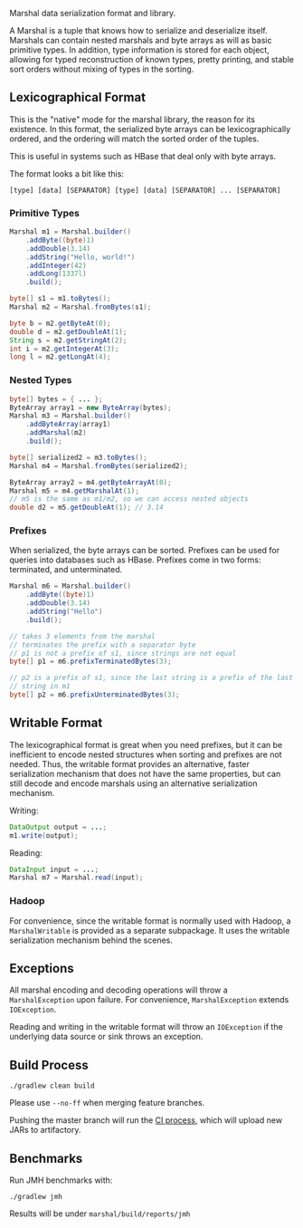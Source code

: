 Marshal data serialization format and library.

A Marshal is a tuple that knows how to serialize and deserialize itself.
Marshals can contain nested marshals and byte arrays as will as basic primitive
types. In addition, type information is stored for each object, allowing for
typed reconstruction of known types, pretty printing, and stable sort orders
without mixing of types in the sorting.

## Lexicographical Format

This is the "native" mode for the marshal library, the reason for its
existence. In this format, the serialized byte arrays can be lexicographically
ordered, and the ordering will match the sorted order of the tuples.

This is useful in systems such as HBase that deal only with byte arrays.

The format looks a bit like this:

    [type] [data] [SEPARATOR] [type] [data] [SEPARATOR] ... [SEPARATOR]

### Primitive Types

```java
Marshal m1 = Marshal.builder()
    .addByte((byte)1)
    .addDouble(3.14)
    .addString("Hello, world!")
    .addInteger(42)
    .addLong(1337l)
    .build();

byte[] s1 = m1.toBytes();
Marshal m2 = Marshal.fromBytes(s1);

byte b = m2.getByteAt(0);
double d = m2.getDoubleAt(1);
String s = m2.getStringAt(2);
int i = m2.getIntegerAt(3);
long l = m2.getLongAt(4);
```

### Nested Types

```java
byte[] bytes = { ... };
ByteArray array1 = new ByteArray(bytes);
Marshal m3 = Marshal.builder()
    .addByteArray(array1)
    .addMarshal(m2)
    .build();

byte[] serialized2 = m3.toBytes();
Marshal m4 = Marshal.fromBytes(serialized2);

ByteArray array2 = m4.getByteArrayAt(0);
Marshal m5 = m4.getMarshalAt(1);
// m5 is the same as m1/m2, so we can access nested objects
double d2 = m5.getDoubleAt(1); // 3.14
```

### Prefixes

When serialized, the byte arrays can be sorted. Prefixes can be used for
queries into databases such as HBase. Prefixes come in two forms: terminated,
and unterminated.

```java
Marshal m6 = Marshal.builder()
    .addByte((byte)1)
    .addDouble(3.14)
    .addString("Hello")
    .build();

// takes 3 elements from the marshal
// terminates the prefix with a separator byte
// p1 is not a prefix of s1, since strings are not equal
byte[] p1 = m6.prefixTerminatedBytes(3);

// p2 is a prefix of s1, since the last string is a prefix of the last
// string in m1
byte[] p2 = m6.prefixUnterminatedBytes(3);

```

## Writable Format

The lexicographical format is great when you need prefixes, but it can be
inefficient to encode nested structures when sorting and prefixes are not
needed. Thus, the writable format provides an alternative, faster serialization
mechanism that does not have the same properties, but can still decode and
encode marshals using an alternative serialization mechanism.

Writing:

```java
DataOutput output = ...;
m1.write(output);
```

Reading:

```java
DataInput input = ...;
Marshal m7 = Marshal.read(input);
```

### Hadoop

For convenience, since the writable format is normally used with Hadoop, a
`MarshalWritable` is provided as a separate subpackage. It uses the writable
serialization mechanism behind the scenes.

## Exceptions

All marshal encoding and decoding operations will throw a `MarshalException`
upon failure. For convenience, `MarshalException` extends `IOException`.

Reading and writing in the writable format will throw an `IOException` if the
underlying data source or sink throws an exception.

## Build Process

    ./gradlew clean build

Please use `--no-ff` when merging feature branches.

Pushing the master branch will run the
[CI process](https://jenkins.fullcontact.com/job/datascience/job/marshal/),
which will upload new JARs to artifactory.

## Benchmarks
Run JMH benchmarks with:

    ./gradlew jmh

Results will be under `marshal/build/reports/jmh`
